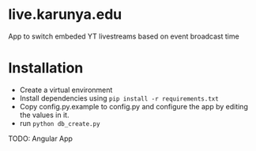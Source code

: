 # live.karunya.edu

App to switch embeded YT livestreams based on event broadcast time

# Installation

 - Create a virtual environment
 - Install dependencies using `pip install -r requirements.txt`
 - Copy config.py.example to config.py and configure the app by editing the values in it.
 - run `python db_create.py`

TODO: Angular App

